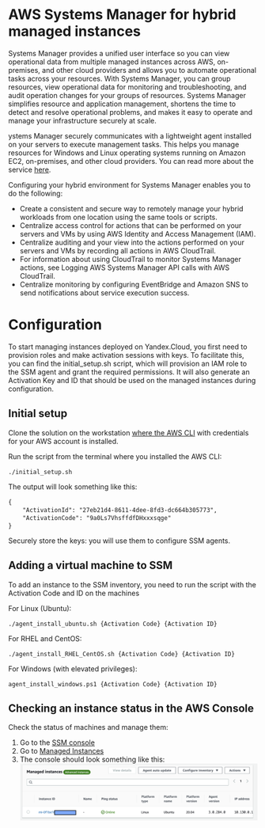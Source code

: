 # AWS Systems Manager for hybrid managed instances
Systems Manager provides a unified user interface so you can view operational data from multiple managed instances across AWS, on-premises, and other cloud providers and allows you to automate operational tasks across your resources. With Systems Manager, you can group resources, view operational data for monitoring and troubleshooting, and audit operation changes for your groups of resources. Systems Manager simplifies resource and application management, shortens the time to detect and resolve operational problems, and makes it easy to operate and manage your infrastructure securely at scale.

ystems Manager securely communicates with a lightweight agent installed on your servers to execute management tasks. This helps you manage resources for Windows and Linux operating systems running on Amazon EC2, on-premises, and other cloud providers. You can read more about the service [here](https://docs.aws.amazon.com/systems-manager/latest/userguide/what-is-systems-manager.html).

Configuring your hybrid environment for Systems Manager enables you to do the following:
* Create a consistent and secure way to remotely manage your hybrid workloads from one location using the same tools or scripts.
* Centralize access control for actions that can be performed on your servers and VMs by using AWS Identity and Access Management (IAM).
* Centralize auditing and your view into the actions performed on your servers and VMs by recording all actions in AWS CloudTrail.
* For information about using CloudTrail to monitor Systems Manager actions, see Logging AWS Systems Manager API calls with AWS CloudTrail.
* Centralize monitoring by configuring EventBridge and Amazon SNS to send notifications about service execution success.


# Configuration 
To start managing instances deployed on Yandex.Cloud, you first need to provision roles and make activation sessions with keys. To facilitate this, you can find the initial_setup.sh script, which will provision an IAM role to the SSM agent and grant the required permissions. It will also generate an Activation Key and ID that should be used on the managed instances during configuration.

## Initial setup
Clone the solution on the workstation [where the AWS CLI](https://docs.aws.amazon.com/cli/latest/userguide/install-cliv2.html) with credentials for your AWS account is installed.

Run the script from the terminal where you installed the AWS CLI:

```
./initial_setup.sh
```

The output will look something like this:

```
{
    "ActivationId": "27eb21d4-8611-4dee-8fd3-dc664b305773",
    "ActivationCode": "9a0Ls7VhsffdfDHxxxsqge"
}
```
Securely store the keys: you will use them to configure SSM agents.

## Adding a virtual machine to SSM
To add an instance to the SSM inventory, you need to run the script with the Activation Code and ID on the machines

For Linux (Ubuntu):

```
./agent_install_ubuntu.sh {Activation Code} {Activation ID}
```

For RHEL and CentOS:

```
./agent_install_RHEL_CentOS.sh {Activation Code} {Activation ID}
```

For Windows (with elevated privileges):

```
agent_install_windows.ps1 {Activation Code} {Activation ID}
```

## Checking an instance status in the AWS Console
Check the status of machines and manage them:
1. Go to the  [SSM console](https://eu-central-1.console.aws.amazon.com/systems-manager/)
2. Go to [Managed Instances](https://eu-central-1.console.aws.amazon.com/systems-manager/managed-instances?region=eu-central-1)
3. The console should look something like this: 
![Managed Instances](managed_ui.png "Managed Instances")
